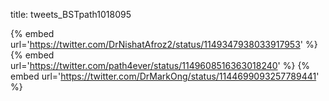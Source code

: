 title: tweets_BSTpath1018095

{% embed url='https://twitter.com/DrNishatAfroz2/status/1149347938033917953' %}
{% embed url='https://twitter.com/path4ever/status/1149608516363018240' %}
{% embed url='https://twitter.com/DrMarkOng/status/1144699093257789441' %}

